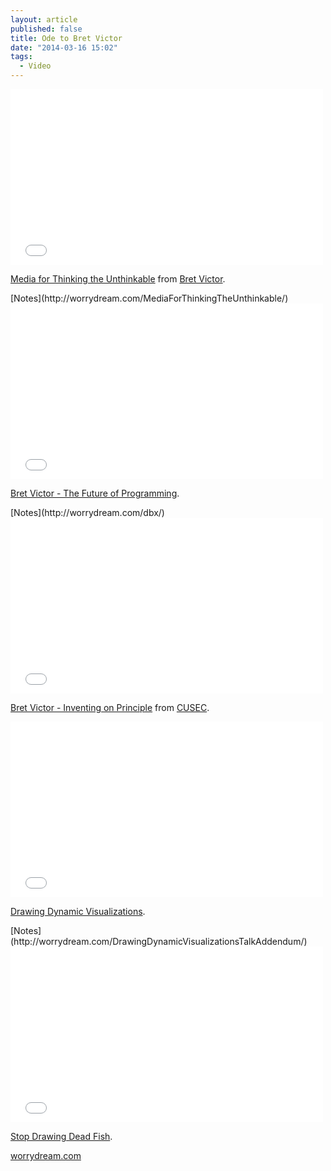 ```yaml
---
layout: article
published: false
title: Ode to Bret Victor
date: "2014-03-16 15:02"
tags: 
  - Video
---
```


<div class="flex-video vimeo"><iframe src="//player.vimeo.com/video/67076984?portrait=0" width="500" height="281" frameborder="0" webkitallowfullscreen mozallowfullscreen allowfullscreen></iframe></div> <p><a href="http://vimeo.com/67076984">Media for Thinking the Unthinkable</a> from <a href="http://vimeo.com/worrydream">Bret Victor</a>.</p>  [Notes](http://worrydream.com/MediaForThinkingTheUnthinkable/)

<div class="flex-video vimeo"><iframe src="//player.vimeo.com/video/71278954?title=0&amp;byline=0&amp;portrait=0" width="500" height="281" frameborder="0" webkitallowfullscreen mozallowfullscreen allowfullscreen></iframe></div> <p><a href="http://vimeo.com/71278954">Bret Victor - The Future of Programming</a>.</p> [Notes](http://worrydream.com/dbx/)

<div class="flex-video vimeo"><iframe src="//player.vimeo.com/video/36579366?byline=0" width="500" height="281" frameborder="0" webkitallowfullscreen mozallowfullscreen allowfullscreen></iframe></div> <p><a href="http://vimeo.com/36579366">Bret Victor - Inventing on Principle</a> from <a href="http://vimeo.com/cusec">CUSEC</a>.</p>

<div class="flex-video vimeo"><iframe src="//player.vimeo.com/video/66085662" width="500" height="281" frameborder="0" webkitallowfullscreen mozallowfullscreen allowfullscreen></iframe></div> <p><a href="http://vimeo.com/66085662">Drawing Dynamic Visualizations</a>.</p> [Notes](http://worrydream.com/DrawingDynamicVisualizationsTalkAddendum/)

<div class="flex-video vimeo"><iframe src="//player.vimeo.com/video/64895205" width="500" height="281" frameborder="0" webkitallowfullscreen mozallowfullscreen allowfullscreen></iframe></div> <p><a href="http://vimeo.com/64895205">Stop Drawing Dead Fish</a>.</p>

[worrydream.com](http://worrydream.com)